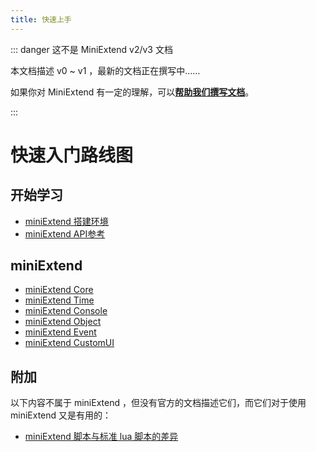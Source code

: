 ```yaml
---
title: 快速上手
---
```




::: danger 这不是 MiniExtend v2/v3 文档

本文档描述 v0 ~ v1 ，最新的文档正在撰写中……

如果你对 MiniExtend 有一定的理解，可以[**帮助我们撰写文档**](https://github.com/kaikaibenkai/MiniExtendDoc/tree/docs-v3)。

:::


# 快速入门路线图

## 开始学习

- [miniExtend 搭建环境](/guide/environment.html)
- [miniExtend API参考](/api/)

## miniExtend

- [miniExtend Core](/guide/core.html)
- [miniExtend Time](/api/time.html)
- [miniExtend Console](/api/console.html)
- [miniExtend Object](/api/object.html)
- [miniExtend Event](/api/event.html)
- [miniExtend CustomUI](/api/ui.html)

## 附加

以下内容不属于 miniExtend ，但没有官方的文档描述它们，而它们对于使用 miniExtend 又是有用的：
- [miniExtend 脚本与标准 lua 脚本的差异](./difference.html)